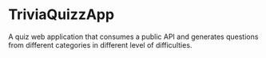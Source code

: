 # TriviaQuizzApp
A quiz web application that consumes a public API and generates questions from different categories in different level of difficulties. 
